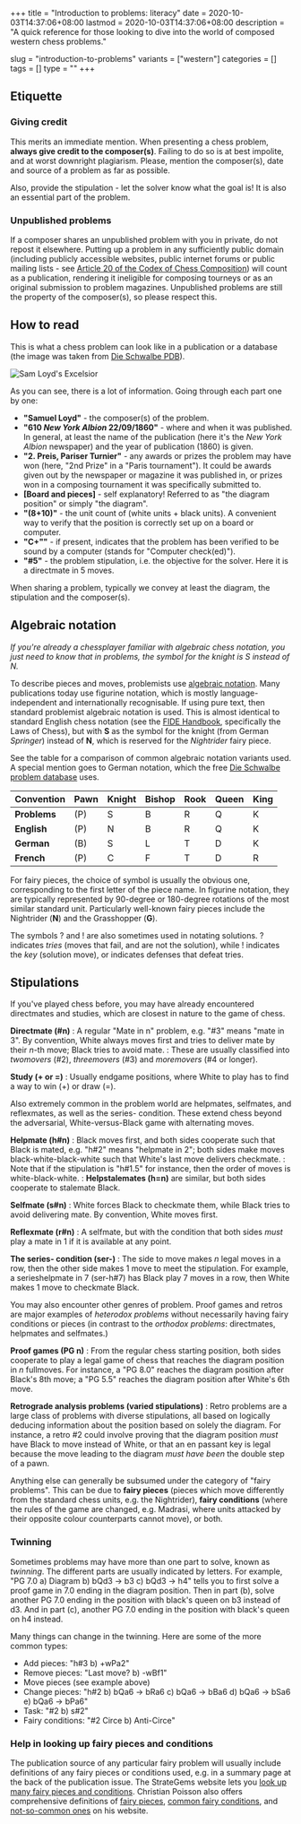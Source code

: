 +++
title = "Introduction to problems: literacy"
date = 2020-10-03T14:37:06+08:00
lastmod = 2020-10-03T14:37:06+08:00
description = "A quick reference for those looking to dive into the world of composed western chess problems."

slug = "introduction-to-problems"
variants = ["western"]
categories = []
tags = []
type = ""
+++

## Etiquette ##

### Giving credit ###

This merits an immediate mention. When presenting a chess problem, **always give credit to the composer(s)**. Failing to do so is at best impolite, and at worst downright plagiarism. Please, mention the composer(s), date and source of a problem as far as possible.

Also, provide the stipulation - let the solver know what the goal is! It is also an essential part of the problem.

### Unpublished problems ###

If a composer shares an unpublished problem with you in private, do not repost it elsewhere. Putting up a problem in any sufficiently public domain (including publicly accessible websites, public internet forums or public mailing lists - see [Article 20 of the Codex of Chess Composition](https://www.wfcc.ch/1999-2012/codex/#20)) will count as a publication, rendering it ineligible for composing tourneys or as an original submission to problem magazines. Unpublished problems are still the property of the composer(s), so please respect this.


## How to read ##

This is what a chess problem can look like in a publication or a database (the image was taken from [Die Schwalbe PDB](https://pdb.dieschwalbe.de/search.jsp?expression=PROBID=%27P1038241%27)).

![Sam Loyd's Excelsior](/images/diagrams/excelsior.png)

As you can see, there is a lot of information. Going through each part one by one:

- **"Samuel Loyd"** - the composer(s) of the problem.
- **"610 *New York Albion* 22/09/1860"** - where and when it was published. In general, at least the name of the publication (here it's the *New York Albion* newspaper) and the year of publication (1860) is given.
- **"2. Preis, Pariser Turnier"** - any awards or prizes the problem may have won (here, "2nd Prize" in a "Paris tournament"). It could be awards given out by the newspaper or magazine it was published in, or prizes won in a composing tournament it was specifically submitted to.
- **\[Board and pieces\]** - self explanatory! Referred to as "the diagram position" or simply "the diagram".
- **"(8+10)"** - the unit count of (white units + black units). A convenient way to verify that the position is correctly set up on a board or computer.
- **"C+""** - if present, indicates that the problem has been verified to be sound by a computer (stands for "Computer check(ed)").
- **"#5"** - the problem stipulation, i.e. the objective for the solver. Here it is a directmate in 5 moves.

When sharing a problem, typically we convey at least the diagram, the stipulation and the composer(s).


## Algebraic notation ##

*If you're already a chessplayer familiar with algebraic chess notation, you just need to know that in problems, the symbol for the knight is S instead of N.*

To describe pieces and moves, problemists use [algebraic notation](https://en.wikipedia.org/wiki/Algebraic_notation_(chess)). Many publications today use figurine notation, which is mostly language-independent and internationally recognisable. If using pure text, then standard problemist algebraic notation is used. This is almost identical to standard English chess notation (see the [FIDE Handbook](https://handbook.fide.com/), specifically the Laws of Chess), but with **S** as the symbol for the knight (from German *Springer*) instead of **N**, which is reserved for the *Nightrider* fairy piece.

See the table for a comparison of common algebraic notation variants used. A special mention goes to German notation, which the free [Die Schwalbe problem database](https://pdb.dieschwalbe.de/index.jsp) uses.

| Convention   | Pawn | Knight | Bishop | Rook | Queen | King |
|--------------|------|--------|--------|------|-------|------|
| **Problems** | (P)  | S      | B      | R    | Q     | K    |
| **English**  | (P)  | N      | B      | R    | Q     | K    |
| **German**   | (B)  | S      | L      | T    | D     | K    |
| **French**   | (P)  | C      | F      | T    | D     | R    |

For fairy pieces, the choice of symbol is usually the obvious one, corresponding to the first letter of the piece name. In figurine notation, they are typically represented by 90-degree or 180-degree rotations of the most similar standard unit. Particularly well-known fairy pieces include the Nightrider (**N**) and the Grasshopper (**G**).

The symbols ? and ! are also sometimes used in notating solutions. ? indicates *tries* (moves that fail, and are not the solution), while ! indicates the *key* (solution move), or indicates defenses that defeat tries.


## Stipulations ##

If you've played chess before, you may have already encountered directmates and studies, which are closest in nature to the game of chess.

**Directmate (#n)**
: A regular "Mate in n" problem, e.g. "#3" means "mate in 3". By convention, White always moves first and tries to deliver mate by their *n*-th move; Black tries to avoid mate.
: These are usually classified into *twomovers* (#2), *threemovers* (#3) and *moremovers* (#4 or longer).

**Study (+ or =)**
: Usually endgame positions, where White to play has to find a way to win (+) or draw (=).

Also extremely common in the problem world are helpmates, selfmates, and reflexmates, as well as the series- condition. These extend chess beyond the adversarial, White-versus-Black game with alternating moves.

**Helpmate (h#n)**
: Black moves first, and both sides cooperate such that Black is mated, e.g. "h#2" means "helpmate in 2"; both sides make moves black-white-black-white such that White's last move delivers checkmate.
: Note that if the stipulation is "h#1.5" for instance, then the order of moves is white-black-white.
: **Helpstalemates (h=n)** are similar, but both sides cooperate to stalemate Black.

**Selfmate (s#n)**
: White forces Black to checkmate them, while Black tries to avoid delivering mate. By convention, White moves first.

**Reflexmate (r#n)**
: A selfmate, but with the condition that both sides *must* play a mate in 1 if it is available at any point.

**The series- condition (ser-)**
: The side to move makes *n* legal moves in a row, then the other side makes 1 move to meet the stipulation. For example, a serieshelpmate in 7 (ser-h#7) has Black play 7 moves in a row, then White makes 1 move to checkmate Black.

You may also encounter other genres of problem. Proof games and retros are major examples of *heterodox problems* without necessarily having fairy conditions or pieces (in contrast to the *orthodox problems*: directmates, helpmates and selfmates.)

**Proof games (PG n)**
: From the regular chess starting position, both sides cooperate to play a legal game of chess that reaches the diagram position in *n* fullmoves. For instance, a "PG 8.0" reaches the diagram position after Black's 8th move; a "PG 5.5" reaches the diagram position after White's 6th move.

**Retrograde analysis problems (varied stipulations)**
: Retro problems are a large class of problems with diverse stipulations, all based on logically deducing information about the position based on solely the diagram. For instance, a retro #2 could involve proving that the diagram position *must* have Black to move instead of White, or that an en passant key is legal because the move leading to the diagram *must have been* the double step of a pawn.

Anything else can generally be subsumed under the category of "fairy problems". This can be due to **fairy pieces** (pieces which move differently from the standard chess units, e.g. the Nightrider), **fairy conditions** (where the rules of the game are changed, e.g. Madrasi, where units attacked by their opposite colour counterparts cannot move), or both.

### Twinning

Sometimes problems may have more than one part to solve, known as *twinning*. The different parts are usually indicated by letters. For example, "PG 7.0 a) Diagram b) bQd3 -> b3 c) bQd3 -> h4" tells you to first solve a proof game in 7.0 ending in the diagram position. Then in part (b), solve another PG 7.0 ending in the position with black's queen on b3 instead of d3. And in part (c), another PG 7.0 ending in the position with black's queen on h4 instead.

Many things can change in the twinning. Here are some of the more common types:

- Add pieces: "h#3 b) +wPa2"
- Remove pieces: "Last move? b) -wBf1"
- Move pieces (see example above)
- Change pieces: "h#2 b) bQa6 -> bRa6 c) bQa6 -> bBa6 d) bQa6 -> bSa6 e) bQa6 -> bPa6"
- Task: "#2 b) s#2"
- Fairy conditions: "#2 Circe b) Anti-Circe"

### Help in looking up fairy pieces and conditions

The publication source of any particular fairy problem will usually include definitions of any fairy pieces or conditions used, e.g. in a summary page at the back of the publication issue. The StrateGems website lets you [look up many fairy pieces and conditions](http://www.strategems.net/sections/fairy_defs.html). Christian Poisson also offers comprehensive definitions of [fairy pieces](http://christian.poisson.free.fr/problemesis/pieces.html), [common fairy conditions](http://christian.poisson.free.fr/problemesis/condus.html), and [not-so-common ones](http://christian.poisson.free.fr/problemesis/condra.html) on his website.

